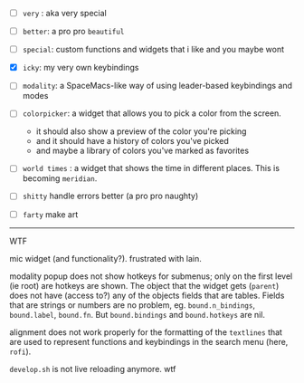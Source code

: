 
- [ ] `very` : aka very special
- [ ] `better`: a pro pro `beautiful`
- [ ] `special`: custom functions and widgets that i like and you maybe wont
- [x] `icky`: my very own keybindings
- [ ] `modality`: a SpaceMacs-like way of using leader-based keybindings and modes

- [ ] `colorpicker`: a widget that allows you to pick a color from the screen.
  - it should also show a preview of the color you're picking
  - and it should have a history of colors you've picked
  - and maybe a library of colors you've marked as favorites
- [ ] `world times` : a widget that shows the time in different places. This is becoming `meridian`.

- [ ] `shitty` handle errors better (a pro pro naughty)
- [ ] `farty` make art

---

WTF

mic widget (and functionality?). frustrated with lain.

modality popup does not show hotkeys for submenus; 
only on the first level (ie root) are hotkeys are shown.
The object that the widget gets (`parent`) does not have (access to?) any of the objects fields that are tables. 
Fields that are strings or numbers are no problem, eg. `bound.n_bindings`, `bound.label`, `bound.fn`.
But `bound.bindings` and `bound.hotkeys` are nil.

alignment does not work properly for the formatting of the `textlines` that are used to represent functions and keybindings
in the search menu (here, `rofi`).

`develop.sh` is not live reloading anymore. wtf
